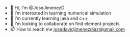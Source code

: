 - 👋 Hi, I’m @JoseJimenezD
- 👀 I’m interested in learning numerical simulation 
- 🌱 I’m currently learning java and c++
- 💞️ I’m looking to collaborate on finit element projects
- 📫 How to reach me josedavidjimenezdiaz@gmail.com

<!---
JoseJimenezD/JoseJimenezD is a ✨ special ✨ repository because its `README.md` (this file) appears on your GitHub profile.
You can click the Preview link to take a look at your changes.
--->
